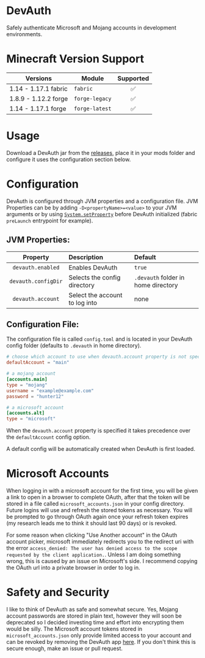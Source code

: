 # DevAuth

Safely authenticate Microsoft and Mojang accounts in development environments.

# Minecraft Version Support

| Versions | Module | Supported |
| ------ | -------- | :---------: |
| 1.14 - 1.17.1 fabric | `fabric` | ✅ |
| 1.8.9 - 1.12.2 forge | `forge-legacy` | ✅ |
| 1.14 - 1.17.1 forge | `forge-latest` | ✅ |

# Usage

Download a DevAuth jar from the [releases](https://github.com/DJtheRedstoner/DevAuth/releases),
place it in your mods folder and configure it uses the configuration section below.

# Configuration

DevAuth is configured through JVM properties and a configuration file.
JVM Properties can be by adding `-D<propertyName>=<value>` to your JVM arguments
or by using [`System.setProperty`][setProperty] before DevAuth initialized 
(fabric `preLaunch` entrypoint for example).

## JVM Properties:

| Property | Description | Default |
| :------: | :---------- | :----- |
| `devauth.enabled` | Enables DevAuth | `true` |
| `devauth.configDir` | Selects the config directory | `.devauth` folder in home directory |
| `devauth.account` | Select the account to log into | none

## Configuration File:

The configuration file is called `config.toml` and is located in your DevAuth config
folder (defaults to `.devauth` in home directory).

```toml
# choose which account to use when devauth.account property is not specified
defaultAccount = "main"

# a mojang account
[accounts.main]
type = "mojang"
username = "example@example.com"
password = "hunter12"

# a microsoft account
[accounts.alt]
type = "microsoft"
```
When the `devauth.account` property is specified it takes precedence over the
`defaultAccount` config option.

A default config will be automatically created when DevAuth is first loaded.

# Microsoft Accounts

When logging in with a microsoft account for the first time, you will be given a
link to open in a browser to complete OAuth, after that the token will be stored
in a file called `microsoft_accounts.json` in your config directory. Future logins
will use and refresh the stored tokens as necessary. You will be prompted to go through
OAuth again once your refresh token expires (my research leads me to think it should last 90 days)
or is revoked.

For some reason when clicking "Use Another account" in the OAuth account picker, microsoft
immediately redirects you to the redirect uri with the error 
`access_denied: The user has denied access to the scope requested by the client application.`.
Unless I am doing something wrong, this is caused by an issue on Microsoft's side. I recommend copying
the OAuth url into a private browser in order to log in.

# Safety and Security

I like to think of DevAuth as safe and somewhat secure. Yes, Mojang account passwords are
stored in plain text, however they will soon be deprecated so I decided investing time and effort
into encrypting them would be silly. The Microsoft account tokens stored in `microsoft_accounts.json`
only provide limited access to your account and can be revoked by removing the DevAuth app [here][manageConsent].
If you don't think this is secure enough, make an issue or pull request.

[setProperty]: https://docs.oracle.com/en/java/javase/16/docs/api/java.base/java/lang/System.html#setProperty(java.lang.String,java.lang.String)
[manageConsent]: https://account.live.com/consent/Manage